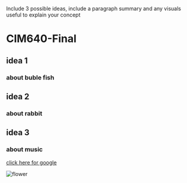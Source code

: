 Include 3 possible ideas, include a paragraph summary and any visuals useful to explain your concept

# CIM640-Final

## idea 1
### about buble fish

## idea 2
### about rabbit


## idea 3
### about music

[click here for google](http://www.google.com)

![flower](https://b-ssl.duitang.com/uploads/item/201503/21/20150321103044_FinJh.jpeg)